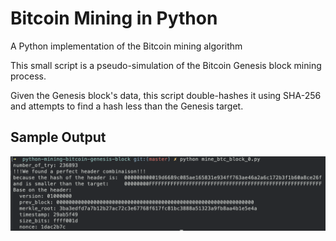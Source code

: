 # Bitcoin Mining in Python
A Python implementation of the Bitcoin mining algorithm

This small script is a pseudo-simulation of the Bitcoin Genesis block mining process.

Given the Genesis block's data, this script double-hashes it using SHA-256 and attempts to find a hash less than the Genesis target.

## Sample Output
![Sample output](./data/command_example.png)
